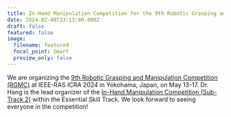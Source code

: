 ```yaml
---
title: In-Hand Manipulation Competition for the 9th Robotic Grasping and Manipulation Competition (RGMC)
date: 2024-02-08T23:13:00.000Z
draft: false
featured: false
image:
  filename: featured
  focal_point: Smart
  preview_only: false
---
```

<!--StartFragment-->

We are organizing the [9th Robotic Grasping and Manipulation Competition (RGMC)](https://www.cse.usf.edu/~yusun/rgmc/2024.html) at IEEE-RAS ICRA 2024 in Yokohama, Japan, on May 13-17. Dr. Hang is the lead organizer of the [In-Hand Manipulation Competition (Sub-Track 2)](https://hangkaiyu.github.io/RGMC_in_hand_manipulation_subtrack.html) within the Essential Skill Track. We look forward to seeing everyone in the competition!


<!--EndFragment-->